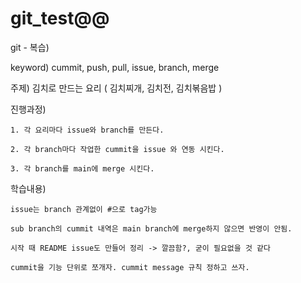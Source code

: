 # git_test@@
 
 git - 복습)

keyword)
 cummit, push, pull, issue, branch, merge


주제) 김치로 만드는 요리 ( 김치찌개, 김치전, 김치볶음밥 )


진행과정)

    1. 각 요리마다 issue와 branch를 만든다.

    2. 각 branch마다 작업한 cummit을 issue 와 연동 시킨다.

    3. 각 branch를 main에 merge 시킨다.


학습내용)

    issue는 branch 관계없이 #으로 tag가능

    sub branch의 cummit 내역은 main branch에 merge하지 않으면 반영이 안됨.

    시작 때 README issue도 만들어 정리 -> 깔끔함?, 굳이 필요없을 것 같다

    cummit을 기능 단위로 쪼개자. cummit message 규칙 정하고 쓰자.

    